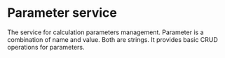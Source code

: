 # Parameter service

The service for calculation parameters management.
Parameter is a combination of name and value. Both are strings.
It provides basic CRUD operations for parameters.
